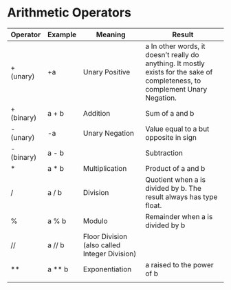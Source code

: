 #   Arithmetic Operators

|Operator    | Example  | Meaning| Result|
| ----------|--------------|--------------|------|
|+ (unary)	|+a	    |    Unary Positive	                | a In other words, it doesn’t really do anything. It mostly exists for the sake of completeness, to complement Unary Negation.|
|+ (binary) |a + b   |   Addition	                        | Sum of a and b|
|- (unary)	|-a	     |   Unary Negation	                    | Value equal to a but opposite in sign|
|- (binary) |a - b|  |   Subtraction	                    | b subtracted from a|
|*	        |a * b	 |   Multiplication	                    | Product of a and b|
|/	        |a / b	 |   Division	                        | Quotient when a is divided by b. The result always has type float.|
|%	        |a % b	 |   Modulo	                            | Remainder when a is divided by b|
|//	        | a // b |	 Floor Division (also called Integer Division)	||
|**	        | a ** b |	 Exponentiation	                    | a raised to the power of b|
|||||